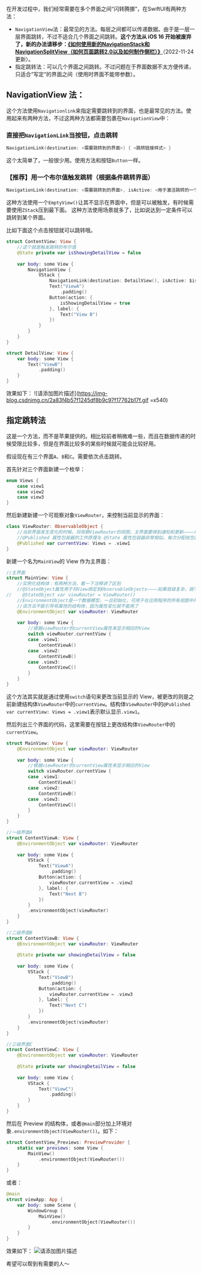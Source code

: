 在开发过程中，我们经常需要在多个界面之间“闪转腾挪”，在SwiftUI有两种方法：

 - `NavigationView`法：最常见的方法。每层之间都可以传递数据。由于是一层一层界面跳转，不过不适合几个界面之间跳转。**这个方法从 iOS 16 开始被废弃了，新的办法请移步：[《如何使用新的NavigationStack和NavigationSplitView（如何页面跳转2.0以及如何制作侧栏）》](https://blog.csdn.net/qq_33919450/article/details/128010630)**（2022-11-24更新）。
 - 指定跳转法：可以几个界面之间跳转。不过问题在于界面数据不太方便传递，只适合“写定”的界面之间（使用时界面不能带参数）。

## NavigationView 法：

这个方法使用`Navigationlink`来指定需要跳转到的界面，也是最常见的方法。使用起来有两种方法，不过这两种方法都需要包裹在`NavigationView`中：
### 直接把`NavigationLink`当按钮，点击跳转
```swift
NavigationLink(destination: <需要跳转到的界面>) { <跳转链接样式> }
```
这个太简单了，一般很少用。使用方法和按钮`Button`一样。

### 【推荐】用一个布尔值触发跳转（根据条件跳转界面）
```swift
NavigationLink(destination: <需要跳转到的界面>, isActive: <用于激活跳转的一个布尔值>) { EmptyView() }
```
这种方法使用一个`EmptyView()`让其不显示在界面中，但是可以被触发，有时候需要使用`ZStack`压到最下面。
这种方法使用场景就多了，比如说达到一定条件可以跳转到某个界面。

比如下面这个点击按钮就可以跳转哦。
```swift
struct ContentView: View {
	//这个就是触发跳转的布尔值
    @State private var isShowingDetailView = false
    
    var body: some View {
        NavigationView {
            VStack {
                NavigationLink(destination: DetailView(), isActive: $isShowingDetailView) { EmptyView() }
                Text("ViewA")
                    .padding()
                Button(action: {
                    isShowingDetailView = true
                }, label: {
                    Text("View B")
                })
            }
        }
    }
}

struct DetailView: View {
    var body: some View {
        Text("ViewB")
            .padding()
    }
}
```
效果如下：
![请添加图片描述](https://img-blog.csdnimg.cn/2a83f4b57f1245df8b9c97f17762b17f.gif =x540)

## 指定跳转法

这是一个方法，而不是苹果提供的。相比较前者稍微难一些，而且在数据传递的时候受限比较多，但是在界面比较多的某些时候就可能会比较好用。

假设现在有三个界面`A`、`B`和`C`。需要依次点击跳转。

首先针对三个界面新建一个枚举：

```swift
enum Views {
    case view1
    case view2
    case view3
}
```

然后新建新建一个可观察对象`ViewRouter`，来控制当前显示的界面：

```swift
class ViewRouter: ObservableObject {
    //当前界面发生变化的时候，将观察ViewRouter的视图，主界面要得到通知和更新————所以需要用@Published属性来wrap
    //@Published 属性包装器的工作原理与 @State 属性包装器非常相似。每次分配给包装的属性的值发生变化时，每个观察中视图都会重新渲染。
    @Published var currentView: Views = .view1
}
```

新建一个名为`MainView`的 View 作为主界面：

```swift
//主界面
struct MainView: View {
    //实例化结构体：有两种方法，看一下注释讲了区别
    //@StateObject属性用于将View绑定到ObservableObjects————如果层级复杂，就不够用了，需要使用@EnvironmentObject
//    @StateObject var viewRouter = ViewRouter()
    //EnvironmentObject是一个数据模型，一旦初始化，可用于在应用程序的所有视图中共享信息————是由可观察对象创建的
    //该方法不能引导有属性的结构体，因为属性变化就不能用了
    @EnvironmentObject var viewRouter: ViewRouter
    
    var body: some View {
        //根据viewRouter的currentView属性来显示相应的View
        switch viewRouter.currentView {
        case .view1:
            ContentViewA()
        case .view2:
            ContentViewB()
        case .view3:
            ContentViewC()
        }
    }
}
```
这个方法其实就是通过使用`switch`语句来更改当前显示的 View，被更改的则是之前新建结构体`ViewRouter`中的`currentView`。结构体`ViewRouter`中的`@Published var currentView: Views = .view1`表示默认显示`.view1`。

然后列出三个界面的代码，这里需要在按钮上更改结构体`ViewRouter`中的`currentView`。

```swift
struct MainView: View {
    @EnvironmentObject var viewRouter: ViewRouter
    
    var body: some View {
        //根据viewRouter的currentView属性来显示相应的View
        switch viewRouter.currentView {
        case .view1:
            ContentViewA()
        case .view2:
            ContentViewB()
        case .view3:
            ContentViewC()
        }
    }
}

//一级界面A
struct ContentViewA: View {
    @EnvironmentObject var viewRouter: ViewRouter
    
    var body: some View {
        VStack {
            Text("ViewA")
                .padding()
            Button(action: {
                viewRouter.currentView = .view2
            }, label: {
                Text("Next B")
            })
        }
        .environmentObject(viewRouter)
    }
}

//二级界面B
struct ContentViewB: View {
    @EnvironmentObject var viewRouter: ViewRouter
    
    @State private var showingDetailView = false
    
    var body: some View {
        VStack {
            Text("ViewB")
                .padding()
            Button(action: {
                viewRouter.currentView = .view3
            }, label: {
                Text("Next C")
            })
        }
        .environmentObject(viewRouter)
    }
}

//三级界面C
struct ContentViewC: View {
    @EnvironmentObject var viewRouter: ViewRouter
    
    @State private var showingDetailView = false
    
    var body: some View {
        VStack {
            Text("ViewC")
                .padding()
        }
    }
}
```

然后在 Preview 的结构体，或者`@main`部分加上环境对象`.environmentObject(ViewRouter())`。如下：

```swift
struct ContentView_Previews: PreviewProvider {
    static var previews: some View {
        MainView()
            .environmentObject(ViewRouter())
    }
}
```
或者：

```swift
@main
struct viewApp: App {
    var body: some Scene {
        WindowGroup {
            MainView()
                .environmentObject(ViewRouter())
        }
    }
}
```
效果如下：
![请添加图片描述](https://img-blog.csdnimg.cn/01b510bb0324429d948c52aba7f41de1.gif)

希望可以帮到有需要的人～
